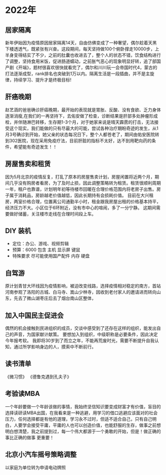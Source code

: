 # 2022年

## 居家隔离

新年伊始因为疫情原因居家隔离14天，自由仿佛变成了一种奢望，偶尔趁着天黑下楼透透气，既紧张有兴奋。这段期间，每天坚持做100个俯卧撑走10000步，上半身变得结实了不少，之前的肚囊也收进去了，整个人的状态不错，饮食结构进行了调整，坚持食用米饭，促进肠道蠕动，之前胀气恶心的现象明显好转，追了部国产剧《开端》，题材很喜欢很快就看完了，偶尔和川川玩一会帝国时代4，蒙古的打法逐渐成型，rank排名也突破到1万以内。隔离生活是一段插曲，并不是主旋律，持续学习、提升才是终极目标!

## 肝癌晚期

赵艺涵的爸爸确诊肝癌晚期，最开始的表现就是胃胀、反酸、没有食欲、乏力身体逐渐消瘦,在我们的一再坚持下，去佑安做了检查，诊断结果是肝部多处肿瘤形成栓，并伴随淋巴转移，生存期1-3个月，对于她家来说是晴天霹雳的打击，无法接受这个现实，我们能做的只有尽最大的可能，尝试各种治疗期盼奇迹的发生，从1月3号确诊到开始，她父亲的状态每况日下，整个人都苍老了，期间由佑安医院转到302医院，现在采用免疫疗法，目前肝脏的指标不太好，达不到用靶向药的条件，希望能有奇迹发生！！

## 房屋售卖和租赁

因为5月北京的疫情反复，打乱了原本的房屋售卖计划，房屋闲置将近两个月，期间几乎没有购房者看房，为了及时止损，因此调整策略转为租赁。租赁很顺利周期一年，租户也靠谱，计划明年初等待楼市回暖在合理价格范围内将老房子出售。房子属于消耗品，房龄越老价值越低，因此长期持有会损耗价值。
目前在大兴租房，两室价格合理，位置离公司通勤半小时，租金跟我房屋出租的价格基本持平，经济压力不大。小区位于6环附近，没有市中心的喧闹，多了一分宁静。
这期间需要做好储蓄，关注楼市走线在合理时间段上车。

## DIY 装机

- 定位：办公、游戏、视频剪辑
- 预算：6000 包含 主机 显示屏 键鼠
- 特殊要求 尽可能使用国产配件 内存 硬盘

## 自驾游
原计划青甘大环线因为疫情影响，被迫改变线路，选择疫情相对稳定的南方，首站河南参观了洛阳的古城、白马寺、嵩山少林寺，因收到老付家人的邀请进而转向山东，先去了微山湖枣庄后去了烟台南山区整体，
## 加入中国民主促进会

偶然的机会接触到民进组织的成员，交谈中感受到了还存在这样的组织，能发出自己的声音，为国家献计献策。
要想加入到组织，中级职称是必要条件，因此决定今年报考软。
我即将30岁到了而立之年，不能再荒废时光，需要不断提升自我认知，通过所学影响身边的人，摸索中不断前行。

## 读书清单

《微习惯》
《德鲁克遇到孔夫子》

## 考验读MBA

一个年龄要做一个年龄该做的事情，我始终坚信知识要变成财富才有价值，盲目的选择读研读MBA出国，在我看来是一种逃避，用学习的借口逃避应该面对的社会压力，任何选择都是有他的道理，学习永不过时，但适不适合自己，只有自己明白，人要学会接受平庸，平庸的人也可以创造价值，也能舒服的生存，做事之前想明白想清楚，我之前提到过，每一个伟大都源于一个勇敢的开始，但是！做正确的事比正确的做事 更重要！

## 北京小汽车摇号策略调整
以家庭为单位转为申请电动牌照 